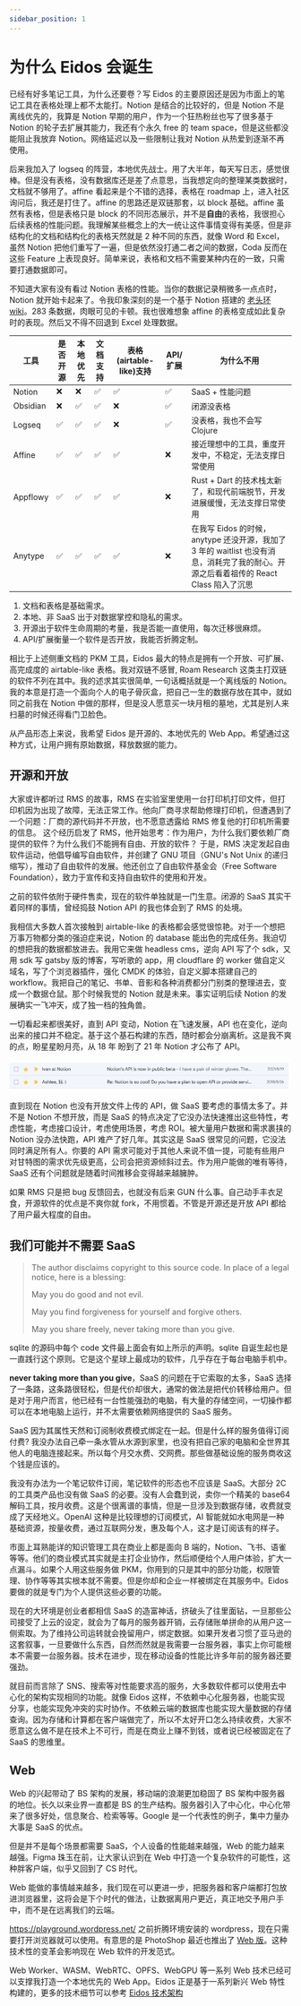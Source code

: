 ```yaml
---
sidebar_position: 1
---
```


# 为什么 Eidos 会诞生

已经有好多笔记工具，为什么还要卷？写 Eidos 的主要原因还是因为市面上的笔记工具在表格处理上都不太能打。Notion 是结合的比较好的，但是 Notion 不是离线优先的，我算是 Notion 早期的用户，作为一个狂热粉丝也写了很多基于 Notion 的轮子去扩展其能力，我还有个永久 free 的 team space，但是这些都没能阻止我放弃 Notion。网络延迟以及一些限制让我对 Notion 从热爱到逐渐不再使用。

后来我加入了 logseq 的阵营，本地优先战士。用了大半年，每天写日志，感觉很棒。但是没有表格，没有数据库还是差了点意思，当我想定向的整理某类数据时，文档就不够用了。affine 看起来是个不错的选择，表格在 roadmap 上，进入社区询问后，我还是打住了。affine 的思路还是双链那套，以 block 基础。affine 虽然有表格，但是表格只是 block 的不同形态展示，并不是**自由**的表格，我很担心后续表格的性能问题。我理解某些概念上的大一统让这件事情变得有美感，但是非结构化的文档和结构化的表格天然就是 2 种不同的东西，就像 Word 和 Excel，虽然 Notion 把他们重写了一遍，但是依然没打通二者之间的数据，Coda 反而在这些 Feature 上表现良好。简单来说，表格和文档不需要某种内在的一致，只需要打通数据即可。

不知道大家有没有看过 Notion 表格的性能。当你的数据记录稍微多一点点时，Notion 就开始卡起来了。令我印象深刻的是一个基于 Notion 搭建的 [老头环 wiki](https://eli-wimmer.Notion.site/e16f89e72bd64a088f02e3f43b2da056?v=4b2c2b1de332490f85773ec0890c38de)。283 条数据，肉眼可见的卡顿。我也很难想象 affine 的表格变成如此复杂时的表现。然后又不得不回退到 Excel 处理数据。

| 工具     | 是否开源 | 本地优先 | 文档支持 | 表格(airtable-like)支持 | API/扩展 | 为什么不用                                                                                                                            |
| -------- | -------- | -------- | -------- | ----------------------- | -------- | ------------------------------------------------------------------------------------------------------------------------------------- |
| Notion   | ❌       | ❌       | ✅       | ✅                      | ✅       | SaaS + 性能问题                                                                                                                       |
| Obsidian | ❌       | ✅       | ✅       | ❌                      | ✅       | 闭源没表格                                                                                                                            |
| Logseq   | ✅       | ✅       | ✅       | ❌                      | ✅       | 没表格，我也不会写 Clojure                                                                                                            |
| Affine   | ✅       | ✅       | ✅       | ✅                      | ❌       | 接近理想中的工具，重度开发中，不稳定，无法支撑日常使用                                                                                |
| Appflowy | ✅       | ✅       | ✅       | ✅                      | ❌       | Rust + Dart 的技术栈太新了，和现代前端脱节，开发进展缓慢，无法支撑日常使用                                                            |
| Anytype  | ✅       | ✅       | ✅       | ✅                      | ❌       | 在我写 Eidos 的时候，anytype 还没开源，我加了 3 年的 waitlist 也没有消息，消耗完了我的耐心。开源之后看着祖传的 React Class 陷入了沉思 |

1. 文档和表格是基础需求。
2. 本地、非 SaaS 出于对数据掌控和隐私的需求。
3. 开源出于软件生命周期的考量，我是否能一直使用，每次迁移很麻烦。
4. API/扩展衡量一个软件是否开放，我能否折腾定制。

相比于上述侧重文档的 PKM 工具，Eidos 最大的特点是拥有一个开放、可扩展、高完成度的 airtable-like 表格。我对双链不感冒, Roam Research 这类主打双链的软件不列在其中。我的述求其实很简单, 一句话概括就是一个离线版的 Notion。我的本意是打造一个面向个人的电子骨灰盒，把自己一生的数据存放在其中，就如同之前我在 Notion 中做的那样，但是没人愿意买一块月租的墓地，尤其是别人来扫墓的时候还得看门卫脸色。

从产品形态上来说，我希望 Eidos 是开源的、本地优先的 Web App。希望通过这种方式，让用户拥有原始数据，释放数据的能力。

## 开源和开放

大家或许都听过 RMS 的故事，RMS 在实验室里使用一台打印机打印文件，但打印机因为出现了故障，无法正常工作。他向厂商寻求帮助修理打印机，但遭遇到了一个问题：厂商的源代码并不开放，也不愿意透露给 RMS 修复他的打印机所需要的信息。
这个经历启发了 RMS，他开始思考：作为用户，为什么我们要依赖厂商提供的软件？为什么我们不能拥有自由、开放的软件？
于是，RMS 决定发起自由软件运动，他倡导编写自由软件，并创建了 GNU 项目（GNU's Not Unix 的递归缩写），推动了自由软件的发展。他还创立了自由软件基金会（Free Software Foundation），致力于宣传和支持自由软件的使用和开发。

之前的软件依附于硬件售卖，现在的软件单独就是一门生意。闭源的 SaaS 其实干着同样的事情，曾经捣鼓 Notion API 的我也体会到了 RMS 的处境。

我相信大多数人首次接触到 airtable-like 的表格都会感觉很惊艳。对于一个想把万事万物都分类的强迫症来说，Notion 的 database 能出色的完成任务。我迫切的想把我的数据都放进去。我用它来做 headless cms，逆向 API 写了个 sdk，又用 sdk 写 gatsby 版的博客，写听歌的 app，用 cloudflare 的 worker 做自定义域名，写了个浏览器插件，强化 CMDK 的体验，自定义脚本搭建自己的 workflow。我把自己的笔记、书单、音影和各种消费都分门别类的整理进去，变成一个数据仓鼠。那个时候我觉的 Notion 就是未来。事实证明后续 Notion 的发展确实一飞冲天，成了独一档的独角兽。

一切看起来都很美好，直到 API 变动，Notion 在飞速发展，API 也在变化，逆向出来的接口并不稳定。基于这个基石构建的东西，随时都会分崩离析。这是我不爽的点，盼星星盼月亮，从 18 年 盼到了 21 年 Notion 才公布了 API。

![notion-api-release](img/notion-api.png)

直到现在 Notion 也没有开放文件上传的 API，做 SaaS 要考虑的事情太多了。并不是 Notion 不想开放，而是 SaaS 的特点决定了它没办法快速推出这些特性，考虑性能，考虑接口设计，考虑使用场景，考虑 ROI。被大量用户数据和需求裹挟的 Notion 没办法快跑，API 难产了好几年。其实这是 SaaS 很常见的问题，它没法同时满足所有人。你要的 API 需求可能对于其他人来说不值一提，可能有些用户对甘特图的需求优先级更高，公司会把资源倾斜过去。作为用户能做的唯有等待，SaaS 还有个问题就是随着时间推移会变得越来越臃肿。

如果 RMS 只是把 bug 反馈回去，也就没有后来 GUN 什么事。自己动手丰衣足食，开源软件的优点是不爽你就 fork，不用惯着。不管是开源还是开放 API 都给了用户最大程度的自由。

## 我们可能并不需要 SaaS

> The author disclaims copyright to this source code. In place of
> a legal notice, here is a blessing:
>
> May you do good and not evil.
>
> May you find forgiveness for yourself and forgive others.
>
> May you share freely, never taking more than you give.

sqlite 的源码中每个 code 文件最上面会有如上所示的声明。sqlite 自诞生起也是一直践行这个原则。它是这个星球上最成功的软件，几乎存在于每台电脑手机中。

**never taking more than you give**，SaaS 的问题在于它索取的太多，SaaS 选择了一条路，这条路很轻松，但是代价却很大，通常的做法是把代价转移给用户。但是对于用户而言，他已经有一台性能强劲的电脑，有大量的存储空间，一切操作都可以在本地电脑上运行，并不太需要依赖网络提供的 SaaS 服务。

SaaS 因为其属性天然和订阅制收费模式绑定在一起。但是什么样的服务值得订阅付费? 我没办法自己牵一条水管从水源到家里，也没有把自己家的电脑和全世界其他人的电脑连接起来。所以每个月交水费、交网费。那些做基础设施的服务商收这个钱是应该的。

我没有办法为一个笔记软件订阅，笔记软件的形态也不应该是 SaaS。大部分 2C 的工具类产品也没有做 SaaS 的必要。没有人会蠢到说，卖你一个精美的 base64 解码工具，按月收费。这是个很离谱的事情，但是一旦涉及到数据存储，收费就变成了天经地义。OpenAI 这种是比较理想的订阅模式，AI 智能就如水电网是一种基础资源，按量收费，通过互联网分发，惠及每个人，这才是订阅该有的样子。

市面上耳熟能详的知识管理工具在商业上都是面向 B 端的，Notion、飞书、语雀等等。他们的商业模式其实就是主打企业协作，然后顺便给个人用户体验，扩大一点漏斗。如果个人用这些服务做 PKM，你用到的只是其中的部分功能，权限管理、协作等等其实根本就不需要。但是你却和企业一样被绑定在其服务中。Eidos 要做的就是专门为个人提供这些必要的功能。

现在的大环境是创业者都相信 SaaS 的造富神话，挤破头了往里面钻，一旦那些公司接受了上云的设定，就会为了每月的服务器开销，云存储账单拼命的从用户这一侧索取。为了维持公司运转就会挽留用户，绑定数据。如果开发者习惯了亚马逊的这套叙事，一旦要做什么东西，自然而然就是我需要一台服务器，事实上你可能根本不需要一台服务器。技术在进步，现在移动设备的性能比许多年前的服务器还要强劲。

就目前而言除了 SNS、搜索等对性能要求高的服务，大多数软件都可以使用去中心化的架构实现相同的功能。就像 Eidos 这样，不依赖中心化服务器，也能实现分享，也能实现免冲突的实时协作。不依赖云端的数据库也能实现大量数据的存储查询。因为存储和计算都在客户端做完了，所以不太好开口怎么持续收费，大家不愿意这么做不是在技术上不可行，而是在商业上赚不到钱，或者说已经被固定在了 SaaS 的思维里。

## Web

Web 的兴起带动了 BS 架构的发展，移动端的浪潮更加稳固了 BS 架构中服务器的地位。长久以来业界一直都是 BS 的生产结构。服务器引入了中心化，中心化带来了很多好处，信息聚合、检索等等。Google 是一个代表性的例子，集中力量办大事是 SaaS 的优点。

但是并不是每个场景都需要 SaaS，个人设备的性能越来越强，Web 的能力越来越强。Figma 珠玉在前，让大家认识到在 Web 中打造一个复杂软件的可能性，这种胖客户端，似乎又回到了 CS 时代。

Web 能做的事情越来越多，我们现在可以更进一步，把服务器和客户端都打包放进浏览器里，这将会是下个时代的做法，让数据离用户更近，真正地交予用户手中，而不是在远离我们的云端。

https://playground.wordpress.net/ 之前折腾环境安装的 wordpress，现在只需要打开浏览器就可以使用。有意思的是 PhotoShop 最近也推出了 [Web 版](https://www.adobe.com/products/photoshop/online.html)。这种技术性的变革会影响现在 Web 软件的开发范式。

Web Worker、WASM、WebRTC、OPFS、WebGPU 等一系列 Web 技术已经可以支撑我打造一个本地优先的 Web App。Eidos 正是基于一系列新兴 Web 特性构建的，更多的技术细节可以参考 [Eidos 技术架构](/tech/infra)
